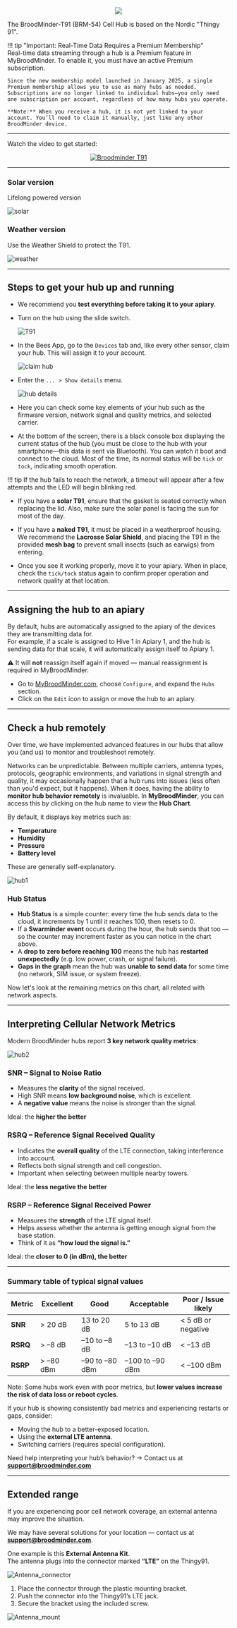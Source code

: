 <div style="text-align:center;"><img src="../assets/60_hubs.assets/Cell_T91.jpeg"></div>

The BroodMinder-T91 (BRM-54) Cell Hub is based on the Nordic "Thingy 91".

!!! tip "Important: Real-Time Data Requires a Premium Membership"  
    Real-time data streaming through a hub is a Premium feature in MyBroodMinder. To enable it, you must have an active Premium subscription.

    Since the new membership model launched in January 2025, a single Premium membership allows you to use as many hubs as needed. Subscriptions are no longer linked to individual hubs—you only need one subscription per account, regardless of how many hubs you operate.

    **Note:** When you receive a hub, it is not yet linked to your account. You’ll need to claim it manually, just like any other BroodMinder device. 

<hr>

Watch the video to get started:  
<div align="center">
    <a href="https://youtu.be/4Mh9DT7VblI" target="_blank">
        <img src="https://img.youtube.com/vi/4Mh9DT7VblI/0.jpg" alt="Broodminder T91">
    </a>
</div>
<hr>

### Solar version

Lifelong powered version

![solar](../assets/60_hubs.assets/image-20230408081237234.png#mediumImg)

### Weather version   

Use the Weather Shield to protect the T91.

![weather](../assets/60_hubs.assets/image-20230408083616388.png#mediumImg)

---

## Steps to get your hub up and running

- We recommend you **test everything before taking it to your apiary**.

- Turn on the hub using the slide switch.

   ![T91](../assets/60_hubs.assets/image-20230408082210955.png#mediumImg)

- In the Bees App, go to the `Devices` tab and, like every other sensor, claim your hub. This will assign it to your account.

   ![claim hub](../assets/60_hubs.assets/claim_hub.jpg#largeImg)

- Enter the `... > Show details` menu.

   ![hub details](../assets/60_hubs.assets/hub_details.png)

- Here you can check some key elements of your hub such as the firmware version, network signal and quality metrics, and selected carrier.  
- At the bottom of the screen, there is a black console box displaying the current status of the hub (you must be close to the hub with your smartphone—this data is sent via Bluetooth). You can watch it boot and connect to the cloud. Most of the time, its normal status will be `tick` or `tock`, indicating smooth operation.

!!! tip
    If the hub fails to reach the network, a timeout will appear after a few attempts and the LED will begin blinking red.

- If you have a **solar T91**, ensure that the gasket is seated correctly when replacing the lid. Also, make sure the solar panel is facing the sun for most of the day.

- If you have a **naked T91**, it must be placed in a weatherproof housing. We recommend the **Lacrosse Solar Shield**, and placing the T91 in the provided **mesh bag** to prevent small insects (such as earwigs) from entering.

- Once you see it working properly, move it to your apiary. When in place, check the `tick/tock` status again to confirm proper operation and network quality at that location.

---

## Assigning the hub to an apiary

By default, hubs are automatically assigned to the apiary of the devices they are transmitting data for.  
For example, if a scale is assigned to Hive 1 in Apiary 1, and the hub is sending data for that scale, it will automatically assign itself to Apiary 1.  

⚠️ It will **not** reassign itself again if moved — manual reassignment is required in MyBroodMinder.

- Go to [MyBroodMinder.com](https://mybroodminder.com), choose `Configure`, and expand the `Hubs` section.
- Click on the `Edit` icon to assign or move the hub to an apiary.

---

## Check a hub remotely

Over time, we have implemented advanced features in our hubs that allow you (and us) to monitor and troubleshoot remotely.

Networks can be unpredictable. Between multiple carriers, antenna types, protocols, geographic environments, and variations in signal strength and quality, it may occasionally happen that a hub runs into issues (less often than you'd expect, but it happens).
When it does, having the ability to **monitor hub behavior remotely** is invaluable. In **MyBroodMinder**, you can access this by clicking on the hub name to view the **Hub Chart**.

By default, it displays key metrics such as:

- **Temperature**
- **Humidity**
- **Pressure**
- **Battery level**

These are generally self-explanatory.

![hub1](../assets/60_hubs.assets/hub_chart_1.png)


### Hub Status

- **Hub Status** is a simple counter: every time the hub sends data to the cloud, it increments by 1 until it reaches 100, then resets to 0.
- If a **Swarminder event** occurs during the hour, the hub sends that too — so the counter may increment faster as you can notice in the chart above.
- A **drop to zero before reaching 100** means the hub has **restarted unexpectedly** (e.g. low power, crash, or signal failure).
- **Gaps in the graph** mean the hub was **unable to send data** for some time (no network, SIM issue, or system freeze).

Now let's look at the remaining metrics on this chart, all related with network aspects.


---

## Interpreting Cellular Network Metrics

Modern BroodMinder hubs report **3 key network quality metrics**:

![hub2](../assets/60_hubs.assets/hub_chart_2.png)


### SNR – Signal to Noise Ratio

- Measures the **clarity** of the signal received.
- High SNR means **low background noise**, which is excellent.
- A **negative value** means the noise is stronger than the signal.

Ideal: the **higher the better**


### RSRQ – Reference Signal Received Quality

- Indicates the **overall quality** of the LTE connection, taking interference into account.
- Reflects both signal strength and cell congestion.
- Important when selecting between multiple nearby towers.

Ideal: the **less negative the better**


### RSRP – Reference Signal Received Power

- Measures the **strength** of the LTE signal itself.
- Helps assess whether the antenna is getting enough signal from the base station.
- Think of it as **“how loud the signal is.”**

Ideal: the **closer to 0 (in dBm), the better**

---

### Summary table of typical signal values

| Metric   | Excellent        | Good             | Acceptable        | Poor / Issue likely |
|----------|------------------|------------------|-------------------|---------------------|
| **SNR**  | > 20 dB          | 13 to 20 dB      | 5 to 13 dB        | < 5 dB or negative  |
| **RSRQ** | > –8 dB          | –10 to –8 dB     | –13 to –10 dB     | < –13 dB            |
| **RSRP** | > –80 dBm        | –90 to –80 dBm   | –100 to –90 dBm   | < –100 dBm          |

Note: Some hubs work even with poor metrics, but **lower values increase the risk of data loss or reboot cycles**.


If your hub is showing consistently bad metrics and experiencing restarts or gaps, consider:

- Moving the hub to a better-exposed location.
- Using the **external LTE antenna**.
- Switching carriers (requires special configuration).

Need help interpreting your hub’s behavior? → Contact us at **support@broodminder.com**


---

## Extended range

If you are experiencing poor cell network coverage, an external antenna may improve the situation.

We may have several solutions for your location — contact us at **support@broodminder.com**.

One example is this **External Antenna Kit**.  
The antenna plugs into the connector marked **“LTE”** on the Thingy91.

![Antenna_connector](../assets/60_hubs.assets/image-20230408084030343.png)

1. Place the connector through the plastic mounting bracket.  
2. Push the connector into the Thingy91’s LTE jack.  
3. Secure the bracket using the included screw.

![Antenna_mount](../assets/60_hubs.assets/image-20230408084356882.png)
